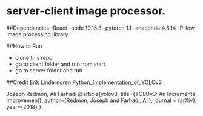 # server-client image processor.

##Dependancies
-React
-node 10.15.3
-pytorch 1.1
-anaconda 4.6.14
-Pillow image processing library

##How to Run
- clone this repo
- go to client folder and run npm start
- go to server folder and run 



##Credit
Erik Lindernoren
[Python_Implementation_of_YOLOv3](https://github.com/eriklindernoren/PyTorch-YOLOv3/blob/master/README.md)

Joseph Redmon, Ali Farhadi 
@article{yolov3,
  title={YOLOv3: An Incremental Improvement},
  author={Redmon, Joseph and Farhadi, Ali},
  journal = {arXiv},
  year={2018}
}


